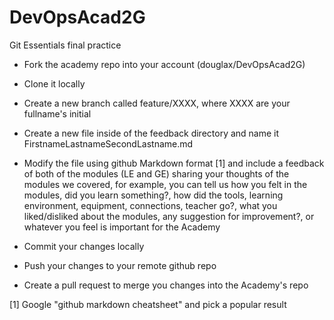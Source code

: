 # DevOpsAcad2G
Git Essentials final practice


* Fork the academy repo into your account (douglax/DevOpsAcad2G)

* Clone it locally

* Create a new branch called feature/XXXX, where XXXX are your fullname's initial

* Create a new file inside of the feedback directory and name it FirstnameLastnameSecondLastname.md

* Modify the file using github Markdown format [1] and include a feedback of both of the modules (LE and GE) sharing your thoughts of the modules we covered, for example, you can tell us how you felt in the modules, did you learn something?, how did the tools, learning environment, equipment, connections, teacher go?, what you liked/disliked about the modules, any suggestion for improvement?, or whatever you feel is important for the Academy

* Commit your changes locally

* Push your changes to your remote github repo

* Create a pull request to merge you changes into the Academy's repo 





[1] Google "github markdown cheatsheet" and pick a popular result



